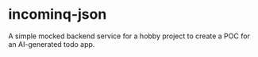 # incominq-json

A simple mocked backend service for a hobby project to create a POC for an AI-generated todo app.
